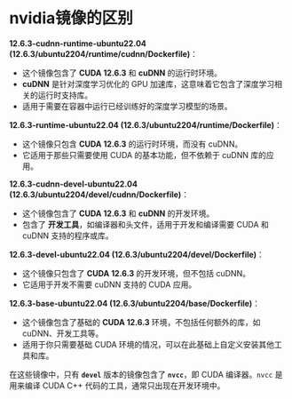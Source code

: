 # nvidia镜像的区别



**12.6.3-cudnn-runtime-ubuntu22.04 (12.6.3/ubuntu2204/runtime/cudnn/Dockerfile)**：

- 这个镜像包含了 **CUDA 12.6.3** 和 **cuDNN** 的运行时环境。
- **cuDNN** 是针对深度学习优化的 GPU 加速库，这意味着它包含了深度学习相关的运行时支持库。
- 适用于需要在容器中运行已经训练好的深度学习模型的场景。

**12.6.3-runtime-ubuntu22.04 (12.6.3/ubuntu2204/runtime/Dockerfile)**：

- 这个镜像只包含 **CUDA 12.6.3** 的运行时环境，而没有 cuDNN。
- 它适用于那些只需要使用 CUDA 的基本功能，但不依赖于 cuDNN 库的应用。

**12.6.3-cudnn-devel-ubuntu22.04 (12.6.3/ubuntu2204/devel/cudnn/Dockerfile)**：

- 这个镜像包含了 **CUDA 12.6.3** 和 **cuDNN** 的开发环境。
- 包含了 **开发工具**，如编译器和头文件，适用于开发和编译需要 CUDA 和 cuDNN 支持的程序或库。

**12.6.3-devel-ubuntu22.04 (12.6.3/ubuntu2204/devel/Dockerfile)**：

- 这个镜像只包含了 **CUDA 12.6.3** 的开发环境，但不包括 cuDNN。
- 它适用于开发不需要 cuDNN 支持的 CUDA 应用。

**12.6.3-base-ubuntu22.04 (12.6.3/ubuntu2204/base/Dockerfile)**：

- 这个镜像包含了基础的 **CUDA 12.6.3** 环境，不包括任何额外的库，如 cuDNN、开发工具等。
- 适用于你只需要基础 CUDA 环境的情况，可以在此基础上自定义安装其他工具和库。



在这些镜像中，只有 **`devel`** 版本的镜像包含了 **`nvcc`**，即 CUDA 编译器。`nvcc` 是用来编译 CUDA C++ 代码的工具，通常只出现在开发环境中。